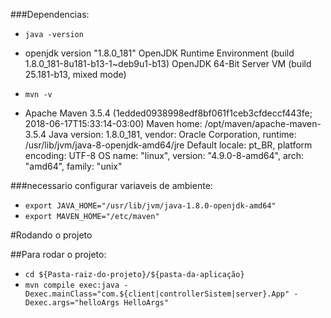 ###Dependencias:

-  `java -version`
- openjdk version "1.8.0_181" OpenJDK Runtime Environment (build 1.8.0_181-8u181-b13-1~deb9u1-b13) OpenJDK 64-Bit Server VM (build 25.181-b13, mixed mode)

- `mvn -v`
- Apache Maven 3.5.4 (1edded0938998edf8bf061f1ceb3cfdeccf443fe; 2018-06-17T15:33:14-03:00) Maven home: /opt/maven/apache-maven-3.5.4 Java version: 1.8.0_181, vendor: Oracle Corporation, runtime: /usr/lib/jvm/java-8-openjdk-amd64/jre Default locale: pt_BR, platform encoding: UTF-8 OS name: "linux", version: "4.9.0-8-amd64", arch: "amd64", family: "unix"

###necessario configurar variaveis de ambiente:

- `export JAVA_HOME="/usr/lib/jvm/java-1.8.0-openjdk-amd64"`
- `export MAVEN_HOME="/etc/maven"`

#Rodando o projeto

##Para rodar o projeto:
- `cd ${Pasta-raiz-do-projeto}/${pasta-da-aplicação}`
- `mvn compile exec:java -Dexec.mainClass="com.${client|controllerSistem|server}.App" -Dexec.args="helloArgs HelloArgs"`
  
